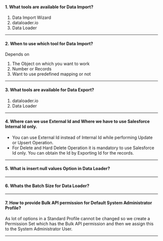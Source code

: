 #### 1. What tools are available for Data Import?
1. Data Import Wizard
2. dataloader.io
3. Data Loader
____
#### 2. When to use which tool for Data Import?
Depends on 
1. The Object on which you want to work
2. Number or Records
3. Want to use predefined mapping or not
____
#### 3. What tools are available for Data Export?
1. dataloader.io
2. Data Loader
____
#### 4. Where can we use External Id and Where we have to use Salesforce Internal Id only.
- You can use External Id instead of Internal Id while performing Update or Upsert Operation.
- For Delete and Hard Delete Operation it is mandatory to use Salesforce Id only. You can obtain the Id by Exporting Id for the records.
____
#### 5. What is insert null values Option in Data Loader?
___
#### 6. Whats the Batch Size for Data Loader?
____
#### 7. How to provide Bulk API permission for Default System Administrator Profile?
As lot of options in a Standard Profile cannot be changed so we create a Permission Set which has the Bulk API permission and then we assign this to the System Administrator User.
___
